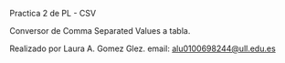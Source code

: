 Practica 2 de PL - CSV

Conversor de Comma Separated Values a tabla.

Realizado por Laura A. Gomez Glez.
email: alu0100698244@ull.edu.es